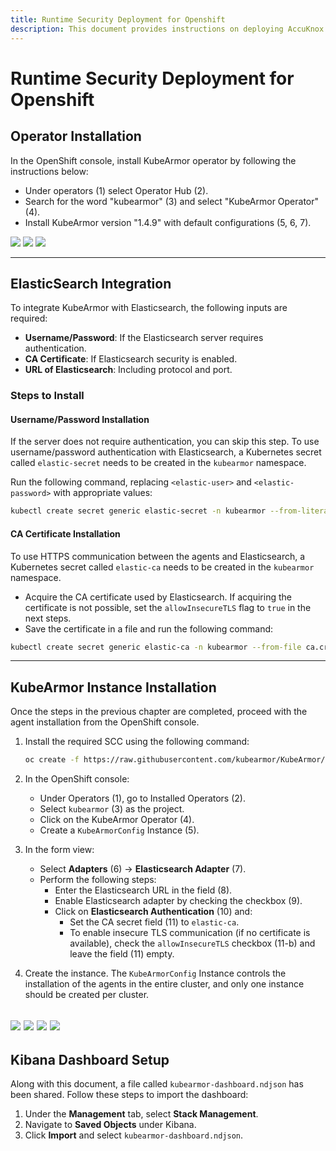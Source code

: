 ```yaml
---
title: Runtime Security Deployment for Openshift
description: This document provides instructions on deploying AccuKnox runtime security on Openshift. It includes the installation of the KubeArmor operator, Elasticsearch integration, KubeArmor instance installation, and Kibana dashboard setup.
---
```


# Runtime Security Deployment for Openshift

## Operator Installation

In the OpenShift console, install KubeArmor operator by following the instructions below:

- Under operators (1) select Operator Hub (2).
- Search for the word "kubearmor" (3) and select "KubeArmor Operator" (4).
- Install KubeArmor version "1.4.9" with default configurations (5, 6, 7).

![](./images/security-on-openshift/1.png)
![](./images/security-on-openshift/2.png)
![](./images/security-on-openshift/3.png)

---

## ElasticSearch Integration

To integrate KubeArmor with Elasticsearch, the following inputs are required:

- **Username/Password**: If the Elasticsearch server requires authentication.
- **CA Certificate**: If Elasticsearch security is enabled.
- **URL of Elasticsearch**: Including protocol and port.

### Steps to Install

#### Username/Password Installation
If the server does not require authentication, you can skip this step.
To use username/password authentication with Elasticsearch, a Kubernetes secret called `elastic-secret` needs to be created in the `kubearmor` namespace.

Run the following command, replacing `<elastic-user>` and `<elastic-password>` with appropriate values:

```bash
kubectl create secret generic elastic-secret -n kubearmor --from-literal username=<elastic-user> --from-literal password=<elastic-password>
```

#### CA Certificate Installation
To use HTTPS communication between the agents and Elasticsearch, a Kubernetes secret called `elastic-ca` needs to be created in the `kubearmor` namespace.

- Acquire the CA certificate used by Elasticsearch. If acquiring the certificate is not possible, set the `allowInsecureTLS` flag to `true` in the next steps.
- Save the certificate in a file and run the following command:

```bash
kubectl create secret generic elastic-ca -n kubearmor --from-file ca.crt=<cacert file name>
```

---

## KubeArmor Instance Installation

Once the steps in the previous chapter are completed, proceed with the agent installation from the OpenShift console.

1. Install the required SCC using the following command:

   ```bash
   oc create -f https://raw.githubusercontent.com/kubearmor/KubeArmor/main/pkg/KubeArmorOperator/config/rbac/kubearmor-scc.yaml
   ```

2. In the OpenShift console:
   - Under Operators (1), go to Installed Operators (2).
   - Select `kubearmor` (3) as the project.
   - Click on the KubeArmor Operator (4).
   - Create a `KubeArmorConfig` Instance (5).

3. In the form view:
   - Select **Adapters** (6) -> **Elasticsearch Adapter** (7).
   - Perform the following steps:
     - Enter the Elasticsearch URL in the field (8).
     - Enable Elasticsearch adapter by checking the checkbox (9).
     - Click on **Elasticsearch Authentication** (10) and:
       - Set the CA secret field (11) to `elastic-ca`.
       - To enable insecure TLS communication (if no certificate is available), check the `allowInsecureTLS` checkbox (11-b) and leave the field (11) empty.

4. Create the instance. The `KubeArmorConfig` Instance controls the installation of the agents in the entire cluster, and only one instance should be created per cluster.

![](./images/security-on-openshift/4.png)
![](./images/security-on-openshift/5.png)
![](./images/security-on-openshift/6.png)
![](./images/security-on-openshift/7.png)
---

## Kibana Dashboard Setup

Along with this document, a file called `kubearmor-dashboard.ndjson` has been shared. Follow these steps to import the dashboard:

1. Under the **Management** tab, select **Stack Management**.
2. Navigate to **Saved Objects** under Kibana.
3. Click **Import** and select `kubearmor-dashboard.ndjson`.
